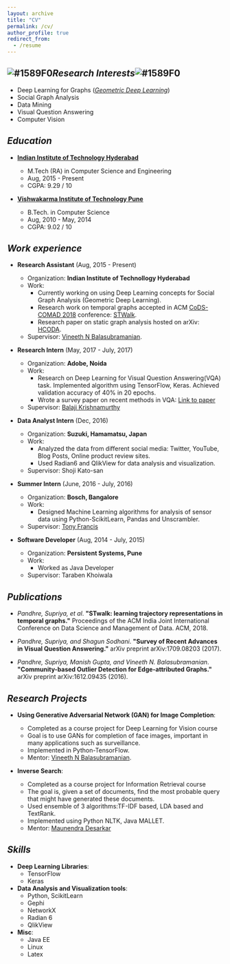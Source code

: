 ```yaml
---
layout: archive
title: "CV"
permalink: /cv/
author_profile: true
redirect_from:
  - /resume
---
```


## ![#1589F0](https://placehold.it/15/1589F0/000000?text=+)*Research Interests*![#1589F0](https://placehold.it/15/1589F0/000000?text=+)
* Deep Learning for Graphs ([*Geometric Deep Learning*](http://geometricdeeplearning.com/))
* Social Graph Analysis
* Data Mining
* Visual Question Answering
* Computer Vision

## *Education*

* [**Indian Institute of Technology Hyderabad**](http://iith.ac.in/)
  * M.Tech (RA) in Computer Science and Engineering
  * Aug, 2015 - Present
  * CGPA: 9.29 / 10

* [**Vishwakarma Institute of Technology Pune**](http://vit.edu/)
  * B.Tech. in Computer Science
  * Aug, 2010 - May, 2014
  * CGPA: 9.02 / 10


## *Work experience*

* **Research Assistant** (Aug, 2015 - Present)
  * Organization: **Indian Institute of Technollogy Hyderabad**
  * Work: 
    * Currently working on using Deep Learning concepts for Social Graph Analysis (Geometric Deep Learning).
    *  Research work on temporal graphs accepted in ACM [CoDS-COMAD 2018](http://cods-comad.in/2018/index.html) conference: [STWalk](https://arxiv.org/pdf/1711.04150.pdf).
    * Research paper on static graph analysis hosted on arXiv: [HCODA](https://arxiv.org/pdf/1612.09435.pdf).
  * Supervisor: [Vineeth N Balasubramanian](http://www.iith.ac.in/~vineethnb/).

* **Research Intern** (May, 2017 - July, 2017)
  * Organization: **Adobe, Noida**
  * Work: 
    * Research on Deep Learning for Visual Question Answering(VQA) task. Implemented algorithm using TensorFlow, Keras. Achieved validation accuracy of 40% in 20 epochs.
    * Wrote a survey paper on recent methods in VQA: [Link to paper](https://arxiv.org/pdf/1709.08203.pdf)
  * Supervisor: [Balaji Krishnamurthy](https://in.linkedin.com/in/balaji-krishnamurthy-4241695)

* **Data Analyst Intern** (Dec, 2016)
  * Organization: **Suzuki, Hamamatsu, Japan**
  * Work:
    * Analyzed the data from different social media: Twitter, YouTube, Blog Posts, Online product review sites.
    * Used Radian6 and QlikView for data analysis and visualization.
  * Supervisor: Shoji Kato-san

* **Summer Intern** (June, 2016 - July, 2016)
  * Organization: **Bosch, Bangalore**
  * Work: 
    * Designed Machine Learning algorithms for analysis of sensor data using Python-ScikitLearn, Pandas and Unscrambler.
  * Supervisor: [Tony Francis](https://www.linkedin.com/in/tonyfrancis/)

* **Software Developer** (Aug, 2014 - July, 2015)
  * Organization: **Persistent Systems, Pune**
  * Work: 
    * Worked as Java Developer
  * Supervisor:  Taraben Khoiwala

## *Publications*

* *Pandhre, Supriya, et al*. **"STwalk: learning trajectory representations in temporal graphs."** Proceedings of the ACM India Joint International Conference on Data Science and Management of Data. ACM, 2018.

* *Pandhre, Supriya, and Shagun Sodhani*. **"Survey of Recent Advances in Visual Question Answering."** arXiv preprint arXiv:1709.08203 (2017).

*  *Pandhre, Supriya, Manish Gupta, and Vineeth N. Balasubramanian*. **"Community-based Outlier Detection for Edge-attributed Graphs."** arXiv preprint arXiv:1612.09435 (2016).


## *Research Projects*

* **Using Generative Adversarial Network (GAN) for Image Completion**:
  - Completed as a course project for Deep Learning for Vision course
  - Goal is to use GANs for completion of face images, important in many applications such as surveillance. 
  - Implemented in Python-TensorFlow.
  - Mentor: [Vineeth N Balasubramanian](http://www.iith.ac.in/~vineethnb/).

* **Inverse Search**:
  - Completed as a course project for Information Retrieval course
  - The goal is, given a set of documents, find the most probable query that might have generated these documents. 
  - Used ensemble of 3 algorithms:TF-IDF based, LDA based and TextRank. 
  - Implemented using Python NLTK, Java MALLET.
  - Mentor: [Maunendra Desarkar](http://www.iith.ac.in/~maunendra/)


## *Skills*

* **Deep Learning Libraries**:
  * TensorFlow
  * Keras
* **Data Analysis and Visualization tools**:
  * Python, ScikitLearn
  * Gephi
  * NetworkX
  * Radian 6
  * QlikView
* **Misc**:
  * Java EE
  * Linux
  * Latex
